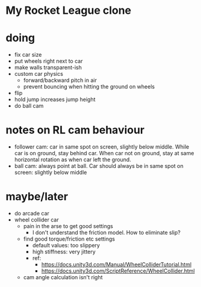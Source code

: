 # My Rocket League clone

# doing
- fix car size
- put wheels right next to car
- make walls transparent-ish
- custom car physics
  - forward/backward pitch in air
  - prevent bouncing when hitting the ground on wheels
- flip
- hold jump increases jump height
- do ball cam

# notes on RL cam behaviour
- follower cam: car in same spot on screen, slightly below middle.
  While car is on ground, stay behind car. When car not on ground, stay
  at same horizontal rotation as when car left the ground.
- ball cam: always point at ball. Car should always be in same spot
  on screen: slightly below middle

# maybe/later
- do arcade car
- wheel collider car
  - pain in the arse to get good settings
    - I don't understand the friction model. How to eliminate slip?
  - find good torque/friction etc settings
    - default values: too slippery
    - high stiffness: very jittery
    - ref:
      - https://docs.unity3d.com/Manual/WheelColliderTutorial.html
      - https://docs.unity3d.com/ScriptReference/WheelCollider.html
  - cam angle calculation isn't right
